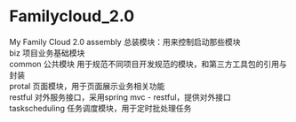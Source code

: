 # Familycloud_2.0
My Family Cloud 2.0
assembly 总装模块：用来控制启动那些模块  
biz 项目业务基础模块  
common 公共模块  用于规范不同项目开发规范的模块，和第三方工具包的引用与封装  
protal 页面模块，用于页面展示业务相关功能  
restful 对外服务接口，采用spring mvc - restful，提供对外接口  
taskscheduling 任务调度模块，用于定时批处理任务  
